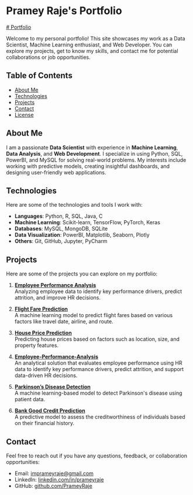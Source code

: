 # Pramey Raje's Portfolio
[# Portfolio](https://prameyraje.github.io/Portfolio/)

Welcome to my personal portfolio! This site showcases my work as a Data Scientist, Machine Learning enthusiast, and Web Developer. You can explore my projects, get to know my skills, and contact me for potential collaborations or job opportunities.

## Table of Contents
- [About Me](#about-me)
- [Technologies](#technologies)
- [Projects](#projects)
- [Contact](#contact)
- [License](#license)

## About Me
I am a passionate **Data Scientist** with experience in **Machine Learning**, **Data Analysis**, and **Web Development**. I specialize in using Python, SQL, PowerBI, and MySQL for solving real-world problems. My interests include working with predictive models, creating insightful dashboards, and designing user-friendly web applications.

## Technologies
Here are some of the technologies and tools I work with:

- **Languages**: Python, R, SQL, Java, C
- **Machine Learning**: Scikit-learn, TensorFlow, PyTorch, Keras
- **Databases**: MySQL, MongoDB, SQLite
- **Data Visualization**: PowerBI, Matplotlib, Seaborn, Plotly
- **Others**: Git, GitHub, Jupyter, PyCharm

## Projects
Here are some of the projects you can explore on my portfolio:

1. **[Employee Performance Analysis](#)**  
   Analyzing employee data to identify key performance drivers, predict attrition, and improve HR decisions.

2. **[Flight Fare Prediction](#)**  
   A machine learning model to predict flight fares based on various factors like travel date, airline, and route.

3. **[House Price Prediction](#)**  
   Predicting house prices based on factors such as location, size, and property features.

4. **[Employee-Performance-Analysis](#)**  
   An analytical solution that evaluates employee performance using HR data to identify key performance drivers, predict attrition, and support data-driven HR decisions.

5. **[Parkinson’s Disease Detection](#)**  
   A machine learning-based model to detect Parkinson's disease using patient data.

6. **[Bank Good Credit Prediction](#)**  
   A predictive model to assess the creditworthiness of individuals based on their financial history.

## Contact
Feel free to reach out if you have any questions, feedback, or collaboration opportunities:

- Email: [imprameyraje@gmail.com](mailto:imprameyraje@gmail.com)
- LinkedIn: [linkedin.com/in/prameyraje](https://www.linkedin.com/in/prameyraje)
- GitHub: [github.com/PrameyRaje](https://github.com/PrameyRaje)

